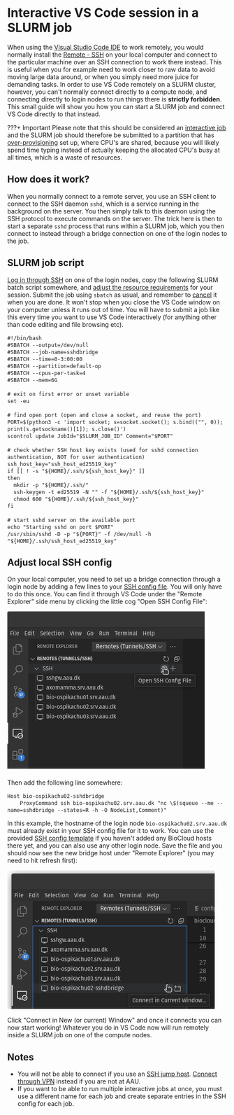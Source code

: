 # Interactive VS Code session in a SLURM job
When using the [Visual Studio Code IDE](https://code.visualstudio.com/) to work remotely, you would normally install the [Remote - SSH](https://code.visualstudio.com/docs/remote/ssh) on your local computer and connect to the particular machine over an SSH connection to work there instead. This is useful when you for example need to work closer to raw data to avoid moving large data around, or when you simply need more juice for demanding tasks. In order to use VS Code remotely on a SLURM cluster, however, you can't normally connect directly to a compute node, and connecting directly to login nodes to run things there is **strictly forbidden**. This small guide will show you how you can start a SLURM job and connect VS Code directly to that instead.

???+ Important
      Please note that this should be considered an [interactive job](../slurm/request.md#interactive-jobs) and the SLURM job should therefore be submitted to a partition that has [over-provisioning](../slurm/request/#overprovisioning) set up, where CPU's are shared, because you will likely spend time typing instead of actually keeping the allocated CPU's busy at all times, which is a waste of resources.

## How does it work?
When you normally connect to a remote server, you use an SSH client to connect to the SSH daemon `sshd`, which is a service running in the background on the server. You then simply talk to this daemon using the SSH protocol to execute commands on the server. The trick here is then to start a separate `sshd` process that runs within a SLURM job, which you then connect to instead through a bridge connection on one of the login nodes to the job.

## SLURM job script
[Log in through SSH](../../access/#access-through-ssh) on one of the login nodes, copy the following SLURM batch script somewhere, and [adjust the resource requirements](../slurm/request/#non-interactive-jobs) for your session. Submit the job using `sbatch` as usual, and remember to [cancel](../slurm/jobcontrol/#cancel-a-job) it when you are done. It won't stop when you close the VS Code window on your computer unless it runs out of time. You will have to submit a job like this every time you want to use VS Code interactively (for anything other than code editing and file browsing etc). 

```
#!/bin/bash
#SBATCH --output=/dev/null
#SBATCH --job-name=sshdbridge
#SBATCH --time=0-3:00:00
#SBATCH --partition=default-op
#SBATCH --cpus-per-task=4
#SBATCH --mem=6G

# exit on first error or unset variable
set -eu

# find open port (open and close a socket, and reuse the port)
PORT=$(python3 -c 'import socket; s=socket.socket(); s.bind(("", 0)); print(s.getsockname()[1]); s.close()')
scontrol update JobId="$SLURM_JOB_ID" Comment="$PORT"

# check whether SSH host key exists (used for sshd connection authentication, NOT for user authentication)
ssh_host_key="ssh_host_ed25519_key"
if [[ ! -s "${HOME}/.ssh/${ssh_host_key}" ]]
then
  mkdir -p "${HOME}/.ssh/"
  ssh-keygen -t ed25519 -N "" -f "${HOME}/.ssh/${ssh_host_key}"
  chmod 600 "${HOME}/.ssh/${ssh_host_key}"
fi

# start sshd server on the available port
echo "Starting sshd on port $PORT"
/usr/sbin/sshd -D -p "${PORT}" -f /dev/null -h "${HOME}/.ssh/ssh_host_ed25519_key"
```

## Adjust local SSH config
On your local computer, you need to set up a bridge connection through a login node by adding a few lines to your [SSH config file](../../access/#ssh-config-file). You will only have to do this once. You can find it through VS Code under the "Remote Explorer" side menu by clicking the little cog "Open SSH Config File":

![Edit SSH config](../img/sshconfigvscode.png)

Then add the following line somewhere:

```
Host bio-ospikachu02-sshdbridge
    ProxyCommand ssh bio-ospikachu02.srv.aau.dk "nc \$(squeue --me --name=sshdbridge --states=R -h -O NodeList,Comment)"
```

In this example, the hostname of the login node `bio-ospikachu02.srv.aau.dk` must already exist in your SSH config file for it to work. You can use the provided [SSH config template](../../access/#ssh-config-file-template) if you haven't added any BioCloud hosts there yet, and you can also use any other login node. Save the file and you should now see the new bridge host under "Remote Explorer" (you may need to hit refresh first):

![Connect through bridge host](img/sshdbridgeconnect.png)

Click "Connect in New (or current) Window" and once it connects you can now start working! Whatever you do in VS Code now will run remotely inside a SLURM job on one of the compute nodes.

## Notes
 - You will not be able to connect if you use an [SSH jump host](../../access/#using-an-ssh-jump-host). [Connect through VPN](../../access/#vpn) instead if you are not at AAU.
 - If you want to be able to run multiple interactive jobs at once, you must use a different name for each job and create separate entries in the SSH config for each job.
